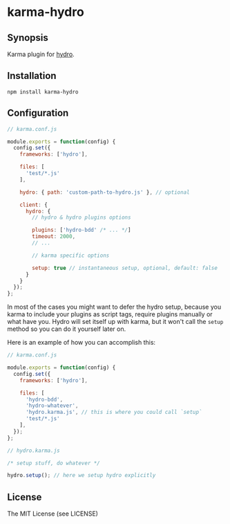 # karma-hydro

## Synopsis

Karma plugin for [hydro](https://github.com/hydrojs/hydro).

## Installation

```
npm install karma-hydro
```

## Configuration

```js
// karma.conf.js

module.exports = function(config) {
  config.set({
    frameworks: ['hydro'],

    files: [
      'test/*.js'
    ],

    hydro: { path: 'custom-path-to-hydro.js' }, // optional

    client: {
      hydro: {
        // hydro & hydro plugins options

        plugins: ['hydro-bdd' /* ... */]
        timeout: 2000,
        // ...

        // karma specific options

        setup: true // instantaneous setup, optional, default: false
      }
    }
  });
};
```

In most of the cases you might want to defer the hydro setup, because you karma
to include your plugins as script tags, require plugins manually or what have you.
Hydro will set itself up with karma, but it won't call the `setup` method so you
can do it yourself later on.

Here is an example of how you can accomplish this:

```js
// karma.conf.js

module.exports = function(config) {
  config.set({
    frameworks: ['hydro'],

    files: [
      'hydro-bdd',
      'hydro-whatever',
      'hydro.karma.js', // this is where you could call `setup`
      'test/*.js'
    ],
  });
};
```

```js
// hydro.karma.js

/* setup stuff, do whatever */

hydro.setup(); // here we setup hydro explicitly
```
## License

The MIT License (see LICENSE)

